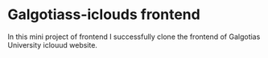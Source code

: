 # Galgotiass-iclouds frontend
In this mini project of frontend I successfully clone the frontend of Galgotias University iclouud website.
